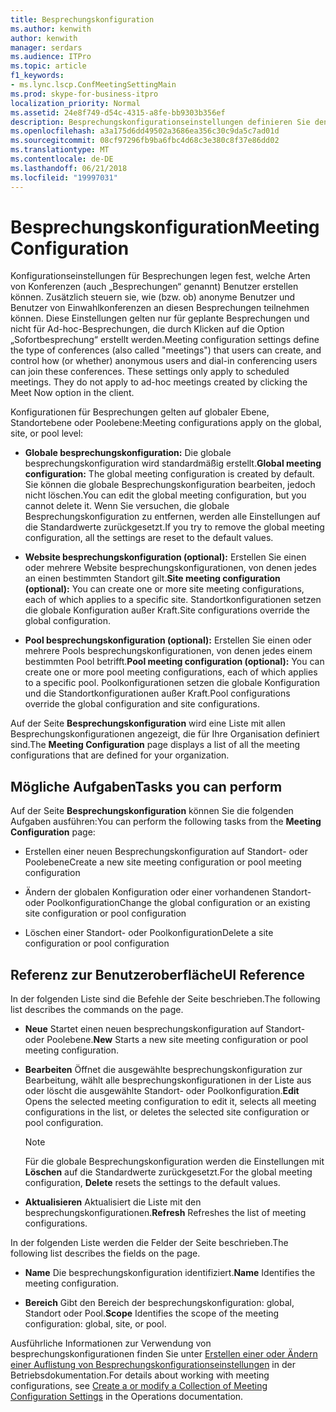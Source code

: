 ```yaml
---
title: Besprechungskonfiguration
ms.author: kenwith
author: kenwith
manager: serdars
ms.audience: ITPro
ms.topic: article
f1_keywords:
- ms.lync.lscp.ConfMeetingSettingMain
ms.prod: skype-for-business-itpro
localization_priority: Normal
ms.assetid: 24e8f749-d54c-4315-a8fe-bb9303b356ef
description: Besprechungskonfigurationseinstellungen definieren Sie den Typ der Konferenzen (auch gewählte Besprechungen), Benutzer erstellen können, und steuern, wie (oder ob) anonyme Benutzer und einwahlkonferenzbenutzer diesen Konferenzen teilnehmen können. Diese Einstellungen gelten nur für geplante Besprechungen. Sie gelten nicht für Ad-hoc-Besprechungen durch Klicken auf die Option Jetzt besprechen im-Client erstellt.
ms.openlocfilehash: a3a175d6dd49502a3686ea356c30c9da5c7ad01d
ms.sourcegitcommit: 08cf97296fb9ba6fbc4d68c3e380c8f37e86dd02
ms.translationtype: MT
ms.contentlocale: de-DE
ms.lasthandoff: 06/21/2018
ms.locfileid: "19997031"
---
```

# <a name="meeting-configuration"></a><span data-ttu-id="5d7b4-105">Besprechungskonfiguration</span><span class="sxs-lookup"><span data-stu-id="5d7b4-105">Meeting Configuration</span></span>
 
<span data-ttu-id="5d7b4-p102">Konfigurationseinstellungen für Besprechungen legen fest, welche Arten von Konferenzen (auch „Besprechungen“ genannt) Benutzer erstellen können. Zusätzlich steuern sie, wie (bzw. ob) anonyme Benutzer und Benutzer von Einwahlkonferenzen an diesen Besprechungen teilnehmen können. Diese Einstellungen gelten nur für geplante Besprechungen und nicht für Ad-hoc-Besprechungen, die durch Klicken auf die Option „Sofortbesprechung“ erstellt werden.</span><span class="sxs-lookup"><span data-stu-id="5d7b4-p102">Meeting configuration settings define the type of conferences (also called "meetings") that users can create, and control how (or whether) anonymous users and dial-in conferencing users can join these conferences. These settings only apply to scheduled meetings. They do not apply to ad-hoc meetings created by clicking the Meet Now option in the client.</span></span> 
  
<span data-ttu-id="5d7b4-109">Konfigurationen für Besprechungen gelten auf globaler Ebene, Standortebene oder Poolebene:</span><span class="sxs-lookup"><span data-stu-id="5d7b4-109">Meeting configurations apply on the global, site, or pool level:</span></span>
  
- <span data-ttu-id="5d7b4-110">**Globale besprechungskonfiguration:** Die globale besprechungskonfiguration wird standardmäßig erstellt.</span><span class="sxs-lookup"><span data-stu-id="5d7b4-110">**Global meeting configuration:** The global meeting configuration is created by default.</span></span> <span data-ttu-id="5d7b4-111">Sie können die globale Besprechungskonfiguration bearbeiten, jedoch nicht löschen.</span><span class="sxs-lookup"><span data-stu-id="5d7b4-111">You can edit the global meeting configuration, but you cannot delete it.</span></span> <span data-ttu-id="5d7b4-112">Wenn Sie versuchen, die globale Besprechungskonfiguration zu entfernen, werden alle Einstellungen auf die Standardwerte zurückgesetzt.</span><span class="sxs-lookup"><span data-stu-id="5d7b4-112">If you try to remove the global meeting configuration, all the settings are reset to the default values.</span></span>
    
- <span data-ttu-id="5d7b4-113">**Website besprechungskonfiguration (optional):** Erstellen Sie einen oder mehrere Website besprechungskonfigurationen, von denen jedes an einen bestimmten Standort gilt.</span><span class="sxs-lookup"><span data-stu-id="5d7b4-113">**Site meeting configuration (optional):** You can create one or more site meeting configurations, each of which applies to a specific site.</span></span> <span data-ttu-id="5d7b4-114">Standortkonfigurationen setzen die globale Konfiguration außer Kraft.</span><span class="sxs-lookup"><span data-stu-id="5d7b4-114">Site configurations override the global configuration.</span></span>
    
- <span data-ttu-id="5d7b4-115">**Pool besprechungskonfiguration (optional):** Erstellen Sie einen oder mehrere Pools besprechungskonfigurationen, von denen jedes einem bestimmten Pool betrifft.</span><span class="sxs-lookup"><span data-stu-id="5d7b4-115">**Pool meeting configuration (optional):** You can create one or more pool meeting configurations, each of which applies to a specific pool.</span></span> <span data-ttu-id="5d7b4-116">Poolkonfigurationen setzen die globale Konfiguration und die Standortkonfigurationen außer Kraft.</span><span class="sxs-lookup"><span data-stu-id="5d7b4-116">Pool configurations override the global configuration and site configurations.</span></span>
    
<span data-ttu-id="5d7b4-117">Auf der Seite **Besprechungskonfiguration** wird eine Liste mit allen Besprechungskonfigurationen angezeigt, die für Ihre Organisation definiert sind.</span><span class="sxs-lookup"><span data-stu-id="5d7b4-117">The **Meeting Configuration** page displays a list of all the meeting configurations that are defined for your organization.</span></span>
  
## <a name="tasks-you-can-perform"></a><span data-ttu-id="5d7b4-118">Mögliche Aufgaben</span><span class="sxs-lookup"><span data-stu-id="5d7b4-118">Tasks you can perform</span></span>

<span data-ttu-id="5d7b4-119">Auf der Seite **Besprechungskonfiguration** können Sie die folgenden Aufgaben ausführen:</span><span class="sxs-lookup"><span data-stu-id="5d7b4-119">You can perform the following tasks from the **Meeting Configuration** page:</span></span>
  
- <span data-ttu-id="5d7b4-120">Erstellen einer neuen Besprechungskonfiguration auf Standort- oder Poolebene</span><span class="sxs-lookup"><span data-stu-id="5d7b4-120">Create a new site meeting configuration or pool meeting configuration</span></span>
    
- <span data-ttu-id="5d7b4-121">Ändern der globalen Konfiguration oder einer vorhandenen Standort- oder Poolkonfiguration</span><span class="sxs-lookup"><span data-stu-id="5d7b4-121">Change the global configuration or an existing site configuration or pool configuration</span></span>
    
- <span data-ttu-id="5d7b4-122">Löschen einer Standort- oder Poolkonfiguration</span><span class="sxs-lookup"><span data-stu-id="5d7b4-122">Delete a site configuration or pool configuration</span></span>
    
## <a name="ui-reference"></a><span data-ttu-id="5d7b4-123">Referenz zur Benutzeroberfläche</span><span class="sxs-lookup"><span data-stu-id="5d7b4-123">UI Reference</span></span>

<span data-ttu-id="5d7b4-124">In der folgenden Liste sind die Befehle der Seite beschrieben.</span><span class="sxs-lookup"><span data-stu-id="5d7b4-124">The following list describes the commands on the page.</span></span>
  
- <span data-ttu-id="5d7b4-125">**Neue** Startet einen neuen besprechungskonfiguration auf Standort- oder Poolebene.</span><span class="sxs-lookup"><span data-stu-id="5d7b4-125">**New** Starts a new site meeting configuration or pool meeting configuration.</span></span>
    
- <span data-ttu-id="5d7b4-126">**Bearbeiten** Öffnet die ausgewählte besprechungskonfiguration zur Bearbeitung, wählt alle besprechungskonfigurationen in der Liste aus oder löscht die ausgewählte Standort- oder Poolkonfiguration.</span><span class="sxs-lookup"><span data-stu-id="5d7b4-126">**Edit** Opens the selected meeting configuration to edit it, selects all meeting configurations in the list, or deletes the selected site configuration or pool configuration.</span></span>
    
    > [!NOTE]
    > <span data-ttu-id="5d7b4-127">Für die globale Besprechungskonfiguration werden die Einstellungen mit **Löschen** auf die Standardwerte zurückgesetzt.</span><span class="sxs-lookup"><span data-stu-id="5d7b4-127">For the global meeting configuration, **Delete** resets the settings to the default values.</span></span>
  
- <span data-ttu-id="5d7b4-128">**Aktualisieren** Aktualisiert die Liste mit den besprechungskonfigurationen.</span><span class="sxs-lookup"><span data-stu-id="5d7b4-128">**Refresh** Refreshes the list of meeting configurations.</span></span>
    
<span data-ttu-id="5d7b4-129">In der folgenden Liste werden die Felder der Seite beschrieben.</span><span class="sxs-lookup"><span data-stu-id="5d7b4-129">The following list describes the fields on the page.</span></span>
  
- <span data-ttu-id="5d7b4-130">**Name** Die besprechungskonfiguration identifiziert.</span><span class="sxs-lookup"><span data-stu-id="5d7b4-130">**Name** Identifies the meeting configuration.</span></span>
    
- <span data-ttu-id="5d7b4-131">**Bereich** Gibt den Bereich der besprechungskonfiguration: global, Standort oder Pool.</span><span class="sxs-lookup"><span data-stu-id="5d7b4-131">**Scope** Identifies the scope of the meeting configuration: global, site, or pool.</span></span>
    
<span data-ttu-id="5d7b4-132">Ausführliche Informationen zur Verwendung von besprechungskonfigurationen finden Sie unter [Erstellen einer oder Ändern einer Auflistung von Besprechungskonfigurationseinstellungen](http://technet.microsoft.com/library/ce6773c1-a0d5-4405-8e32-33a6f3a46a1a.aspx) in der Betriebsdokumentation.</span><span class="sxs-lookup"><span data-stu-id="5d7b4-132">For details about working with meeting configurations, see [Create a or modify a Collection of Meeting Configuration Settings](http://technet.microsoft.com/library/ce6773c1-a0d5-4405-8e32-33a6f3a46a1a.aspx) in the Operations documentation.</span></span>
  

